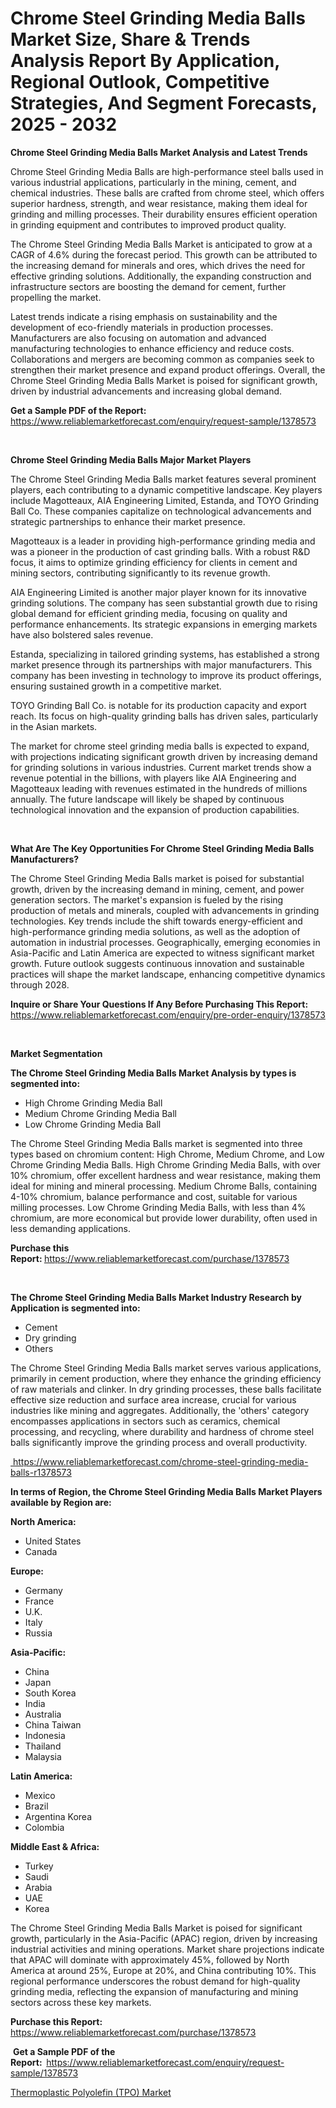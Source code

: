 <p><h1>Chrome Steel Grinding Media Balls Market Size, Share & Trends Analysis Report By Application, Regional Outlook, Competitive Strategies, And Segment Forecasts, 2025 - 2032</h1></p><p><strong>Chrome Steel Grinding Media Balls Market Analysis and Latest Trends</strong></p>
<p><p>Chrome Steel Grinding Media Balls are high-performance steel balls used in various industrial applications, particularly in the mining, cement, and chemical industries. These balls are crafted from chrome steel, which offers superior hardness, strength, and wear resistance, making them ideal for grinding and milling processes. Their durability ensures efficient operation in grinding equipment and contributes to improved product quality.</p><p>The Chrome Steel Grinding Media Balls Market is anticipated to grow at a CAGR of 4.6% during the forecast period. This growth can be attributed to the increasing demand for minerals and ores, which drives the need for effective grinding solutions. Additionally, the expanding construction and infrastructure sectors are boosting the demand for cement, further propelling the market.</p><p>Latest trends indicate a rising emphasis on sustainability and the development of eco-friendly materials in production processes. Manufacturers are also focusing on automation and advanced manufacturing technologies to enhance efficiency and reduce costs. Collaborations and mergers are becoming common as companies seek to strengthen their market presence and expand product offerings. Overall, the Chrome Steel Grinding Media Balls Market is poised for significant growth, driven by industrial advancements and increasing global demand.</p></p>
<p><strong>Get a Sample PDF of the Report:&nbsp;</strong> <a href="https://www.reliablemarketforecast.com/enquiry/request-sample/1378573?utm_campaign=1134&utm_medium=2&utm_source=Github&utm_content=ia&utm_term=01022025&utm_id=chrome-steel-grinding-media-balls">https://www.reliablemarketforecast.com/enquiry/request-sample/1378573</a></p>
<p>&nbsp;</p>
<p><strong>Chrome Steel Grinding Media Balls Major Market Players</strong></p>
<p><p>The Chrome Steel Grinding Media Balls market features several prominent players, each contributing to a dynamic competitive landscape. Key players include Magotteaux, AIA Engineering Limited, Estanda, and TOYO Grinding Ball Co. These companies capitalize on technological advancements and strategic partnerships to enhance their market presence.</p><p>Magotteaux is a leader in providing high-performance grinding media and was a pioneer in the production of cast grinding balls. With a robust R&D focus, it aims to optimize grinding efficiency for clients in cement and mining sectors, contributing significantly to its revenue growth.</p><p>AIA Engineering Limited is another major player known for its innovative grinding solutions. The company has seen substantial growth due to rising global demand for efficient grinding media, focusing on quality and performance enhancements. Its strategic expansions in emerging markets have also bolstered sales revenue.</p><p>Estanda, specializing in tailored grinding systems, has established a strong market presence through its partnerships with major manufacturers. This company has been investing in technology to improve its product offerings, ensuring sustained growth in a competitive market.</p><p>TOYO Grinding Ball Co. is notable for its production capacity and export reach. Its focus on high-quality grinding balls has driven sales, particularly in the Asian markets.</p><p>The market for chrome steel grinding media balls is expected to expand, with projections indicating significant growth driven by increasing demand for grinding solutions in various industries. Current market trends show a revenue potential in the billions, with players like AIA Engineering and Magotteaux leading with revenues estimated in the hundreds of millions annually. The future landscape will likely be shaped by continuous technological innovation and the expansion of production capabilities.</p></p>
<p>&nbsp;</p>
<p><strong>What Are The Key Opportunities For Chrome Steel Grinding Media Balls Manufacturers?</strong></p>
<p><p>The Chrome Steel Grinding Media Balls market is poised for substantial growth, driven by the increasing demand in mining, cement, and power generation sectors. The market's expansion is fueled by the rising production of metals and minerals, coupled with advancements in grinding technologies. Key trends include the shift towards energy-efficient and high-performance grinding media solutions, as well as the adoption of automation in industrial processes. Geographically, emerging economies in Asia-Pacific and Latin America are expected to witness significant market growth. Future outlook suggests continuous innovation and sustainable practices will shape the market landscape, enhancing competitive dynamics through 2028.</p></p>
<p><strong>Inquire or Share Your Questions If Any Before Purchasing This Report:</strong> <a href="https://www.reliablemarketforecast.com/enquiry/pre-order-enquiry/1378573?utm_campaign=1134&utm_medium=2&utm_source=Github&utm_content=ia&utm_term=01022025&utm_id=chrome-steel-grinding-media-balls">https://www.reliablemarketforecast.com/enquiry/pre-order-enquiry/1378573</a></p>
<p>&nbsp;</p>
<p><strong>Market Segmentation</strong></p>
<p><strong>The Chrome Steel Grinding Media Balls Market Analysis by types is segmented into:</strong></p>
<p><ul><li>High Chrome Grinding Media Ball</li><li>Medium Chrome Grinding Media Ball</li><li>Low Chrome Grinding Media Ball</li></ul></p>
<p><p>The Chrome Steel Grinding Media Balls market is segmented into three types based on chromium content: High Chrome, Medium Chrome, and Low Chrome Grinding Media Balls. High Chrome Grinding Media Balls, with over 10% chromium, offer excellent hardness and wear resistance, making them ideal for mining and mineral processing. Medium Chrome Balls, containing 4-10% chromium, balance performance and cost, suitable for various milling processes. Low Chrome Grinding Media Balls, with less than 4% chromium, are more economical but provide lower durability, often used in less demanding applications.</p></p>
<p><strong>Purchase this Report:&nbsp;</strong><a href="https://www.reliablemarketforecast.com/purchase/1378573?utm_campaign=1134&utm_medium=2&utm_source=Github&utm_content=ia&utm_term=01022025&utm_id=chrome-steel-grinding-media-balls">https://www.reliablemarketforecast.com/purchase/1378573</a></p>
<p>&nbsp;</p>
<p><strong>The Chrome Steel Grinding Media Balls Market Industry Research by Application is segmented into:</strong></p>
<p><ul><li>Cement</li><li>Dry grinding</li><li>Others</li></ul></p>
<p><p>The Chrome Steel Grinding Media Balls market serves various applications, primarily in cement production, where they enhance the grinding efficiency of raw materials and clinker. In dry grinding processes, these balls facilitate effective size reduction and surface area increase, crucial for various industries like mining and aggregates. Additionally, the 'others' category encompasses applications in sectors such as ceramics, chemical processing, and recycling, where durability and hardness of chrome steel balls significantly improve the grinding process and overall productivity.</p></p>
<p><a href="https://www.reliablemarketforecast.com/chrome-steel-grinding-media-balls-r1378573?utm_campaign=1134&utm_medium=2&utm_source=Github&utm_content=ia&utm_term=01022025&utm_id=chrome-steel-grinding-media-balls">&nbsp;https://www.reliablemarketforecast.com/chrome-steel-grinding-media-balls-r1378573</a></p>
<p><strong>In terms of Region, the Chrome Steel Grinding Media Balls Market Players available by Region are:</strong></p>
<p>
    <p> <strong> North America: </strong>
        <ul>
            <li>United States</li>
            <li>Canada</li>
        </ul>
        </p> 
    <p> <strong> Europe: </strong>
        <ul>
            <li>Germany</li>
            <li>France</li>
            <li>U.K.</li>
            <li>Italy</li>
            <li>Russia</li>
        </ul>
        </p> 
    <p> <strong> Asia-Pacific: </strong>
        <ul>
            <li>China</li>
            <li>Japan</li>
            <li>South Korea</li>
            <li>India</li>
            <li>Australia</li>
            <li>China Taiwan</li>
            <li>Indonesia</li>
            <li>Thailand</li>
            <li>Malaysia</li>
        </ul>
        </p> 
    <p> <strong> Latin America: </strong>
        <ul>
            <li>Mexico</li>
            <li>Brazil</li>
            <li>Argentina Korea</li>
            <li>Colombia</li>
        </ul>
        </p> 
    <p> <strong> Middle East & Africa: </strong>
        <ul>
            <li>Turkey</li>
            <li>Saudi</li>
            <li>Arabia</li>
            <li>UAE</li>
            <li>Korea</li>
        </ul>
    </p>
    </p>
<p><p>The Chrome Steel Grinding Media Balls Market is poised for significant growth, particularly in the Asia-Pacific (APAC) region, driven by increasing industrial activities and mining operations. Market share projections indicate that APAC will dominate with approximately 45%, followed by North America at around 25%, Europe at 20%, and China contributing 10%. This regional performance underscores the robust demand for high-quality grinding media, reflecting the expansion of manufacturing and mining sectors across these key markets.</p></p>
<p><strong>Purchase this Report: </strong><a href="https://www.reliablemarketforecast.com/purchase/1378573?utm_campaign=1134&utm_medium=2&utm_source=Github&utm_content=ia&utm_term=01022025&utm_id=chrome-steel-grinding-media-balls">https://www.reliablemarketforecast.com/purchase/1378573</a></p>
<p>&nbsp;<strong>Get a Sample PDF of the Report:&nbsp;&nbsp;</strong><a href="https://www.reliablemarketforecast.com/enquiry/request-sample/1378573?utm_campaign=1134&utm_medium=2&utm_source=Github&utm_content=ia&utm_term=01022025&utm_id=chrome-steel-grinding-media-balls">https://www.reliablemarketforecast.com/enquiry/request-sample/1378573</a></p>
<p><strong></strong></p>
<p><p><a href="https://github.com/BryceTownsendr/Market-Research-Report-List-7/blob/main/thermoplastic-polyolefin-tpo-market.md?utm_campaign=1134&utm_medium=2&utm_source=Github&utm_content=ia&utm_term=01022025&utm_id=chrome-steel-grinding-media-balls">Thermoplastic Polyolefin (TPO) Market</a></p></p>